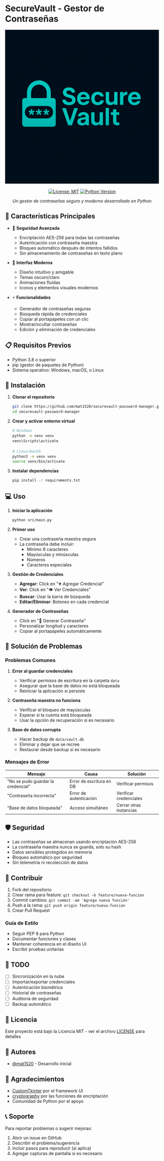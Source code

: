 # SecureVault - Gestor de Contraseñas

<div align="center">

![SecureVault Logo](Logo.ps.png)

[![License: MIT](https://img.shields.io/badge/License-MIT-yellow.svg)](https://opensource.org/licenses/MIT)
[![Python Version](https://img.shields.io/badge/python-3.8%2B-blue)](https://www.python.org/downloads/)

*Un gestor de contraseñas seguro y moderno desarrollado en Python*

</div>

## 🌟 Características Principales

- 🔐 **Seguridad Avanzada**
  - Encriptación AES-256 para todas las contraseñas
  - Autenticación con contraseña maestra
  - Bloqueo automático después de intentos fallidos
  - Sin almacenamiento de contraseñas en texto plano

- 🎨 **Interfaz Moderna**
  - Diseño intuitivo y amigable
  - Temas oscuro/claro
  - Animaciones fluidas
  - Iconos y elementos visuales modernos

- ⚡ **Funcionalidades**
  - Generador de contraseñas seguras
  - Búsqueda rápida de credenciales
  - Copiar al portapapeles con un clic
  - Mostrar/ocultar contraseñas
  - Edición y eliminación de credenciales

## 📋 Requisitos Previos

- Python 3.8 o superior
- pip (gestor de paquetes de Python)
- Sistema operativo: Windows, macOS, o Linux

## 🚀 Instalación

1. **Clonar el repositorio**
   ```bash
   git clone https://github.com/mat1520/securevault-password-manager.git
   cd securevault-password-manager
   ```

2. **Crear y activar entorno virtual**
   ```bash
   # Windows
   python -m venv venv
   venv\Scripts\activate

   # Linux/macOS
   python3 -m venv venv
   source venv/bin/activate
   ```

3. **Instalar dependencias**
   ```bash
   pip install -r requirements.txt
   ```

## 💻 Uso

1. **Iniciar la aplicación**
   ```bash
   python src/main.py
   ```

2. **Primer uso**
   - Crear una contraseña maestra segura
   - La contraseña debe incluir:
     - Mínimo 8 caracteres
     - Mayúsculas y minúsculas
     - Números
     - Caracteres especiales

3. **Gestión de Credenciales**
   - **Agregar**: Click en "➕ Agregar Credencial"
   - **Ver**: Click en "👁️ Ver Credenciales"
   - **Buscar**: Usar la barra de búsqueda
   - **Editar/Eliminar**: Botones en cada credencial

4. **Generador de Contraseñas**
   - Click en "🔑 Generar Contraseña"
   - Personalizar longitud y caracteres
   - Copiar al portapapeles automáticamente

## 🔧 Solución de Problemas

### Problemas Comunes

1. **Error al guardar credenciales**
   - Verificar permisos de escritura en la carpeta `data`
   - Asegurar que la base de datos no está bloqueada
   - Reiniciar la aplicación si persiste

2. **Contraseña maestra no funciona**
   - Verificar el bloqueo de mayúsculas
   - Esperar si la cuenta está bloqueada
   - Usar la opción de recuperación si es necesario

3. **Base de datos corrupta**
   - Hacer backup de `data/vault.db`
   - Eliminar y dejar que se recree
   - Restaurar desde backup si es necesario

### Mensajes de Error

| Mensaje | Causa | Solución |
|---------|-------|----------|
| "No se pudo guardar la credencial" | Error de escritura en DB | Verificar permisos |
| "Contraseña incorrecta" | Error de autenticación | Verificar credenciales |
| "Base de datos bloqueada" | Acceso simultáneo | Cerrar otras instancias |

## 🛡️ Seguridad

- Las contraseñas se almacenan usando encriptación AES-256
- La contraseña maestra nunca se guarda, solo su hash
- Datos sensibles protegidos en memoria
- Bloqueo automático por seguridad
- Sin telemetría ni recolección de datos

## 🤝 Contribuir

1. Fork del repositorio
2. Crear rama para feature: `git checkout -b feature/nueva-funcion`
3. Commit cambios: `git commit -am 'Agrega nueva función'`
4. Push a la rama: `git push origin feature/nueva-funcion`
5. Crear Pull Request

### Guía de Estilo

- Seguir PEP 8 para Python
- Documentar funciones y clases
- Mantener coherencia en el diseño UI
- Escribir pruebas unitarias

## 📝 TODO

- [ ] Sincronización en la nube
- [ ] Importar/exportar credenciales
- [ ] Autenticación biométrica
- [ ] Historial de contraseñas
- [ ] Auditoría de seguridad
- [ ] Backup automático

## 📄 Licencia

Este proyecto está bajo la Licencia MIT - ver el archivo [LICENSE](LICENSE) para detalles

## 👥 Autores

- [@mat1520](https://github.com/mat1520) - Desarrollo inicial

## 🙏 Agradecimientos

- [CustomTkinter](https://github.com/TomSchimansky/CustomTkinter) por el framework UI
- [cryptography](https://github.com/pyca/cryptography) por las funciones de encriptación
- Comunidad de Python por el apoyo

## 📞 Soporte

Para reportar problemas o sugerir mejoras:
1. Abrir un issue en GitHub
2. Describir el problema/sugerencia
3. Incluir pasos para reproducir (si aplica)
4. Agregar capturas de pantalla si es necesario 
